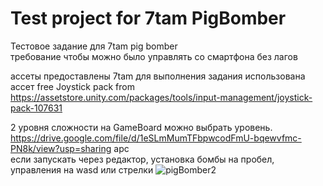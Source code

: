 # Test project for 7tam PigBomber
Тестовое задание для 7tam pig bomber <br>
требование чтобы можно было управлять со смартфона без лагов <br>

ассеты предоставлены 7tam для выполнения задания
использована ассет free Joystick pack from https://assetstore.unity.com/packages/tools/input-management/joystick-pack-107631 

2 уровня сложности на GameBoard можно выбрать уровень. <br>
https://drive.google.com/file/d/1eSLmMumTFbpwcodFmU-bqewvfmc-PN8k/view?usp=sharing apc <br>
если запускать через редактор, установка бомбы на пробел, управления на wasd или стрелки
![pigBomber2](https://user-images.githubusercontent.com/28998924/154490749-c588d42e-48d1-47ef-9f37-301bace24027.gif)
